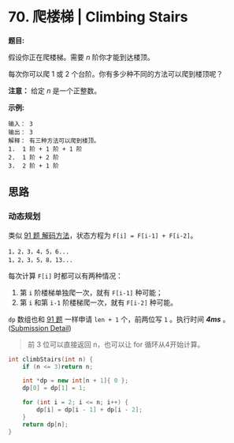 # 70. 爬楼梯 | Climbing Stairs

**题目:**

假设你正在爬楼梯。需要 *n* 阶你才能到达楼顶。

每次你可以爬 1 或 2 个台阶。你有多少种不同的方法可以爬到楼顶呢？

**注意：** 给定 *n* 是一个正整数。

**示例:**

```
输入： 3
输出： 3
解释： 有三种方法可以爬到楼顶。
1.  1 阶 + 1 阶 + 1 阶
2.  1 阶 + 2 阶
3.  2 阶 + 1 阶
```

## 思路

### 动态规划

类似 [91 题 解码方法](../0091.Decode%20Ways)，状态方程为 `F[i] = F[i-1] + F[i-2]`。

```
1，2，3，4，5，6...
1，2，3，5，8，13...
```

每次计算 `F[i]` 时都可以有两种情况：

1. 第 `i` 阶楼梯单独爬一次，就有 `F[i-1]` 种可能；
2. 第 `i` 和第 `i-1` 阶楼梯爬一次，就有 `F[i-2]` 种可能。

`dp` 数组也和 [91 题](../0091.Decode%20Ways) 一样申请 `len + 1` 个，前两位写 `1` 。执行时间 ***4ms*** 。([Submission Detail](https://leetcode-cn.com/submissions/detail/24546170/))

> 前 3 位可以直接返回 n，也可以让 for 循环从4开始计算。

```cpp
int climbStairs(int n) {
    if (n <= 3)return n;

    int *dp = new int[n + 1]{ 0 };
    dp[0] = dp[1] = 1;

    for (int i = 2; i <= n; i++) {
        dp[i] = dp[i - 1] + dp[i - 2];
    }
    return dp[n];
}
```

